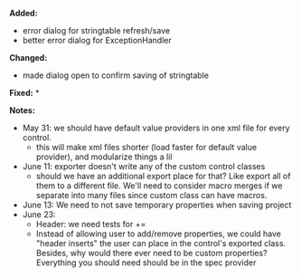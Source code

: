 **Added:**
* error dialog for stringtable refresh/save
* better error dialog for ExceptionHandler

**Changed:**
* made dialog open to confirm saving of stringtable

**Fixed:**
* 

**Notes:**
* May 31: we should have default value providers in one xml file for every control.
    * this will make xml files shorter (load faster for default value provider), and modularize things a lil
* June 11: exporter doesn't write any of the custom control classes
    * should we have an additional export place for that? Like export all of them to a different file.
      We'll need to consider macro merges if we separate into many files since custom class can have macros.
* June 13: We need to not save temporary properties when saving project
* June 23:
    - Header: we need tests for +=
    - Instead of allowing user to add/remove properties, we could have "header inserts" the user can place in the
      control's exported class. Besides, why would there ever need to be custom properties? Everything you should need
      should be in the spec provider
    